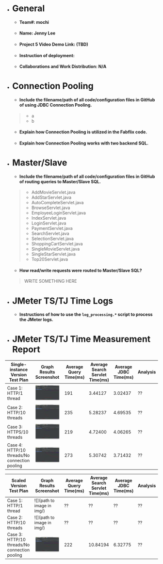 - # General
  - #### Team#: mochi

  - #### Name: Jenny Lee

  - #### Project 5 Video Demo Link: (TBD)

  - #### Instruction of deployment:
  > 

  - #### Collaborations and Work Distribution: N/A


- # Connection Pooling
  - #### Include the filename/path of all code/configuration files in GitHub of using JDBC Connection Pooling.
  > - a
  > - b

  - #### Explain how Connection Pooling is utilized in the Fabflix code.

  - #### Explain how Connection Pooling works with two backend SQL.


- # Master/Slave
  - #### Include the filename/path of all code/configuration files in GitHub of routing queries to Master/Slave SQL.
  > - AddMovieServlet.java 
  > - AddStarServlet.java 
  > - AutoCompleteServlet.java 
  > - BrowseServlet.java 
  > - EmployeeLoginServlet.java 
  > - IndexServlet.java 
  > - LoginServlet.java 
  > - PaymentServlet.java 
  > - SearchServlet.java 
  > - SelectionServlet.java 
  > - ShoppingCartServlet.java 
  > - SingleMovieServlet.java 
  > - SingleStarServlet.java 
  > - Top20Servlet.java

  - #### How read/write requests were routed to Master/Slave SQL?
  > WRITE SOMETHING HERE

- # JMeter TS/TJ Time Logs
  - #### Instructions of how to use the `log_processing.*` script to process the JMeter logs.


- # JMeter TS/TJ Time Measurement Report

| **Single-instance Version Test Plan**          | **Graph Results Screenshot**            | **Average Query Time(ms)** | **Average Search Servlet Time(ms)** | **Average JDBC Time(ms)** | **Analysis** |
|------------------------------------------------|-----------------------------------------|----------------------------|-------------------------------|-------------------|--------------|
| Case 1: HTTP/1 thread                          | ![](logs/imgs/single_http_1thread.png)              | 191                        | 3.44127                              | 3.02437                  | ??           |
| Case 2: HTTP/10 threads                        | ![](logs/imgs/single_http_10threads.png)            | 235                        | 5.28237                              | 4.69535                  | ??           |
| Case 3: HTTPS/10 threads                       | ![](logs/imgs/single_https_10threads.png)            | 219                        | 4.72400                              | 4.06265                  | ??           |
| Case 4: HTTP/10 threads/No connection pooling  | ![](logs/imgs/single_http_10threads_ncp.png) | 273                        | 5.30742                            | 3.71432                  | ??           |

| **Scaled Version Test Plan**                   | **Graph Results Screenshot**                | **Average Query Time(ms)** | **Average Search Servlet Time(ms)** | **Average JDBC Time(ms)** | **Analysis** |
|------------------------------------------------|---------------------------------------------|----------------------------|-----------------------------------|-------------------------|--------------|
| Case 1: HTTP/1 thread                          | ![](path to image in img/)                  | ??                         | ??                                | ??                      | ??           |
| Case 2: HTTP/10 threads                        | ![](path to image in img/)                  | ??                         | ??                                | ??                      | ??           |
| Case 3: HTTP/10 threads/No connection pooling  | ![](logs/imgs/scaled_http_10threads_ncp.png) | 222                        | 10.84194                                  | 6.32775                        | ??           |